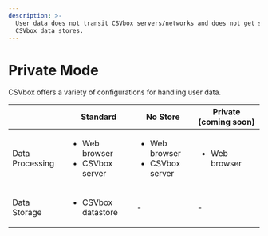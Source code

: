```yaml
---
description: >-
  User data does not transit CSVbox servers/networks and does not get stored in
  CSVbox data stores.
---
```


# Private Mode

CSVbox offers a variety of configurations for handling user data.

|                 | Standard                                            | No Store                                            | Private (coming soon)         |
| --------------- | --------------------------------------------------- | --------------------------------------------------- | ----------------------------- |
| Data Processing | <ul><li>Web browser</li><li>CSVbox server</li></ul> | <ul><li>Web browser</li><li>CSVbox server</li></ul> | <ul><li>Web browser</li></ul> |
| Data Storage    | <ul><li>CSVbox datastore</li></ul>                  | -                                                   | -                             |
